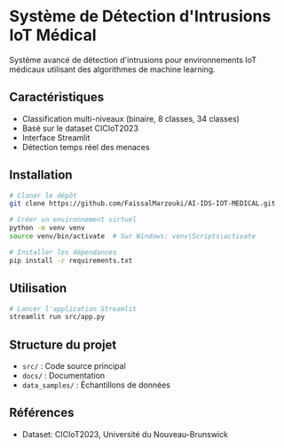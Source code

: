 # Système de Détection d'Intrusions IoT Médical

Système avancé de détection d'intrusions pour environnements IoT médicaux utilisant des algorithmes de machine learning.

## Caractéristiques

- Classification multi-niveaux (binaire, 8 classes, 34 classes)
- Basé sur le dataset CICIoT2023
- Interface Streamlit
- Détection temps réel des menaces

## Installation

```bash
# Cloner le dépôt
git clone https://github.com/FaissalMarzouki/AI-IDS-IOT-MEDICAL.git

# Créer un environnement virtuel
python -m venv venv
source venv/bin/activate  # Sur Windows: venv\Scripts\activate

# Installer les dépendances
pip install -r requirements.txt
```

## Utilisation

```bash
# Lancer l'application Streamlit
streamlit run src/app.py
```

## Structure du projet

- `src/` : Code source principal
- `docs/` : Documentation
- `data_samples/` : Échantillons de données

## Références

- Dataset: CICIoT2023, Université du Nouveau-Brunswick

